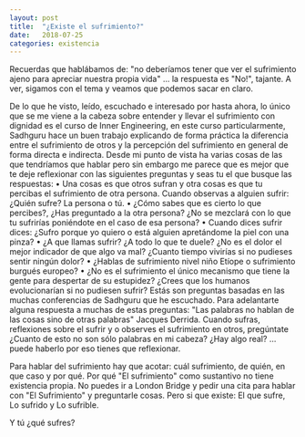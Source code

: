 ```yaml
---
layout: post
title:  "¿Existe el sufrimiento?"
date:   2018-07-25
categories: existencia
---
```


Recuerdas que hablábamos de: "no deberíamos tener que ver el sufrimiento ajeno para apreciar nuestra propia vida" ... la respuesta es "No!", tajante. A ver, sigamos con el tema y veamos que podemos sacar en claro.

De lo que he visto, leído, escuchado e interesado por hasta ahora, lo único que se me viene a la cabeza sobre entender y llevar el sufrimiento con dignidad es el curso de  Inner Engineering, en este curso particularmente, Sadhguru  hace un buen trabajo explicando de forma práctica la diferencia entre el sufrimiento de otros y la percepción del sufrimiento en general de forma directa e indirecta.
Desde mi punto de vista ha varias cosas de las que tendríamos que hablar pero sin embargo me parece que es mejor que te deje reflexionar con las siguientes preguntas y seas tu el que busque las respuestas:
    • Una cosas es que otros sufran y otra cosas es que tu percibas el sufrimiento de otra persona. Cuando observas a alguien sufrir: ¿Quién sufre? La persona o tú.
    • ¿Cómo sabes que es cierto lo que percibes?, ¿Has preguntado a la otra persona? ¿No se mezclará con lo que tu sufrirías poniéndote en el caso de esa persona?
    • Cuando dices sufrir dices: ¿Sufro porque yo quiero o está alguien apretándome la piel con una pinza?
    • ¿A que llamas sufrir? ¿A todo lo que te duele? ¿No es el dolor el mejor indicador de que algo va mal? ¿Cuanto tiempo vivirías si no pudieses sentir ningún dolor?
    • ¿Hablas de sufrimiento nivel niño Etíope o sufrimiento burgués europeo?
    • ¿No es el sufrimiento el único mecanismo que tiene la gente para despertar de su estupidez? ¿Crees que los humanos evolucionarían si no pudiesen sufrir? Estás son preguntas basadas en las muchas conferencias de Sadhguru que he escuchado.
Para adelantarte alguna respuesta a muchas de estas preguntas: "Las palabras no hablan de las cosas sino de otras palabras" Jacques Derrida. Cuando sufras, reflexiones sobre el sufrir y o observes el sufrimiento en otros, pregúntate ¿Cuanto de esto no son sólo palabras en mi cabeza? ¿Hay algo real? … puede haberlo por eso tienes que reflexionar.

Para hablar del sufrimiento hay que acotar: cuál sufrimiento, de quién, en que caso y por qué. Por qué "El sufrimiento" como sustantivo no tiene existencia propia. No puedes ir a London Bridge y pedir una cita para hablar con "El Sufrimiento" y preguntarle cosas. Pero si que existe: El que sufre, Lo sufrido y Lo sufrible.

Y tú ¿qué sufres?
